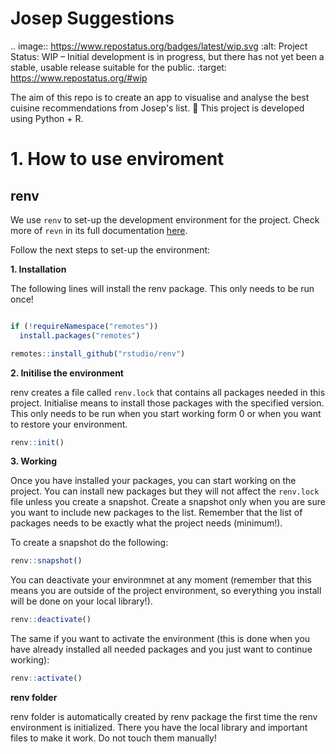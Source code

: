 ﻿# Josep Suggestions   

.. image:: https://www.repostatus.org/badges/latest/wip.svg
   :alt: Project Status: WIP – Initial development is in progress, but there has not yet been a stable, usable release suitable for the public.
   :target: https://www.repostatus.org/#wip

The aim of this repo is to create an app to visualise and analyse the best cuisine recommendations from Josep's list. 🍲 
This project is developed using Python + R. 


# 1. How to use enviroment 

## renv 

We use `renv` to set-up the development environment for the project. Check more of `revn` in its full documentation [here](!https://rstudio.github.io/renv/articles/renv.html). 

Follow the next steps to set-up the environment: 


**1. Installation**

The following lines will install the renv package. This only needs to be run once! 

```R

if (!requireNamespace("remotes"))
  install.packages("remotes")

remotes::install_github("rstudio/renv")
```

**2. Initilise the environment**

renv creates a file called `renv.lock` that contains all packages needed in this project. Initialise means to install those packages with the specified version. This only needs to be run when you start working form 0 or when you want to restore your environment. 

```R
renv::init()
```

**3. Working** 

Once you have installed your packages, you can start working on the project. You can install new packages but they will not affect the `renv.lock` file unless you create a snapshot. 
Create a snapshot only when you are sure you want to include new packages to the list. Remember that the list of packages needs to be exactly what the project needs (minimum!). 

To create a snapshot do the following: 

```R
renv::snapshot() 
``` 

You can deactivate your environmnet at any moment (remember that this means you are outside of the project environment, so everything you install will be done on your local library!). 
 
```R
renv::deactivate()
```

The same if you want to activate the environment (this is done when you have already installed all needed packages and you just want to continue working): 

```R
renv::activate()
```


**renv folder** 

renv folder is automatically created by renv package the first time the renv environment is initialized. There you have the local library and important files to make it work. 
Do not touch them manually! 

